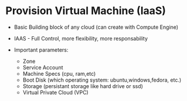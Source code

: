 
# Provision Virtual Machine (IaaS)

  - Basic Building block of any cloud (can create with Compute Engine)

  - IAAS - Full Control, more flexibility, more responsability

  - Important parameters:
    * Zone
    * Service Account
    * Machine Specs (cpu, ram,etc)
    * Boot Disk (which operating system: ubuntu,windows,fedora, etc.)
    * Storage (persistant storage like hard drive or ssd)
    * Virtual Private Cloud (VPC)

